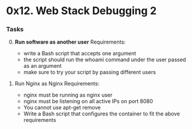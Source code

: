 # 0x12. Web Stack Debugging 2

### Tasks

0. **Run software as another user**
    Requirements:

    - write a Bash script that accepts one argument
    - the script should run the whoami command under the user passed as an argument
    - make sure to try your script by passing different users

1. Run Nginx as Nginx
    Requirements:

    - nginx must be running as nginx user
    - nginx must be listening on all active IPs on port 8080
    - You cannot use apt-get remove
    - Write a Bash script that configures the container to fit the above requirements

